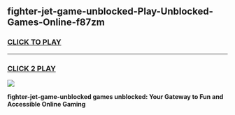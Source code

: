 
## fighter-jet-game-unblocked-Play-Unblocked-Games-Online-f87zm
<h3>
<a href="https://premium76.site?title=fighter-jet-game-unblocked&ref=25A">CLICK TO PLAY</a></h3>
<hr>

<h3>
<a href="https://premium76.site?title=fighter-jet-game-unblocked&ref=25A">CLICK 2 PLAY</a>
  
</h3>

<a href="https://premium76.site?title=fighter-jet-game-unblocked&ref=25A"><img src="https://clearcache.store/games.png"></a>


**fighter-jet-game-unblocked games unblocked: Your Gateway to Fun and Accessible Online Gaming**

